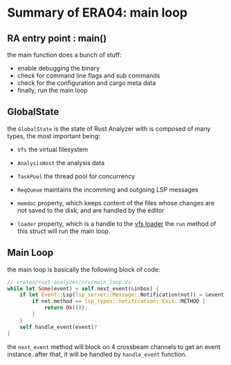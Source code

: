 # Summary of ERA04: main loop

## RA entry point : main()
the main function does a bunch of stuff:
* enable debugging the binary
* check for command line flags and sub commands
* check for the configuration and cargo meta data
* finally, run the main loop

## GlobalState
the `GlobalState` is the state of Rust Analyzer with is composed of many types, the most important being: 
* `Vfs` the virtual filesystem
* `AnalysisHost` the analysis data
* `TaskPool` the thread pool for concurrency
* `ReqQueue` maintains the incomming and outgoing LSP messages

* `memdoc` property, which keeps content of the files whose changes are not saved to the disk, and are handled by the editor
* `loader` property, which is a handle to the [vfs loader](vfs_02.md)
the `run` method of this struct will run the main loop.

## Main Loop
the main loop is basically the following block of code:
``` rust
// crates/rust-analyzer/src/main_loop.rs
while let Some(event) = self.next_event(&inbox) {
    if let Event::Lsp(lsp_server::Message::Notification(not)) = &event {
        if not.method == lsp_types::notification::Exit::METHOD {
            return Ok(());
        }
    }
    self.handle_event(event)?
}
```
the `next_event` method will block on 4 crossbeam channels to get an event instance. after that, it will be handled by `handle_event` function.